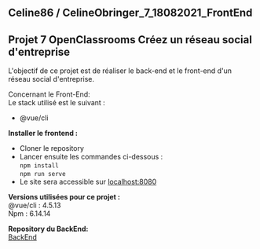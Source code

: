 ## Celine86 / CelineObringer_7_18082021_FrontEnd  
  
## Projet 7 OpenClassrooms  Créez un réseau social d'entreprise
L'objectif de ce projet est de réaliser le back-end et le front-end d'un réseau social d'entreprise.  
  
Concernant le Front-End:  
Le stack utilisé est le suivant :  
- @vue/cli   
  
**Installer le frontend :**  
- Cloner le repository  
- Lancer ensuite les commandes ci-dessous :  
``` npm install ```  
``` npm run serve ```  
- Le site sera accessible sur [localhost:8080](http:\\localhost:8080)  
  
**Versions utilisées pour ce projet :**  
@vue/cli : 4.5.13  
Npm : 6.14.14  
  
**Repository du BackEnd:**  
[BackEnd](https://github.com/Celine86/CelineObringer_7_18082021_BackEnd)